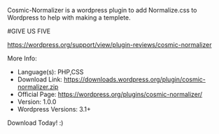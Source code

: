 Cosmic-Normalizer is a wordpress plugin to add Normalize.css to Wordpress to help with making a templete.

#GIVE US FIVE 

https://wordpress.org/support/view/plugin-reviews/cosmic-normalizer

More Info:

* Language(s): PHP,CSS
* Download Link: https://downloads.wordpress.org/plugin/cosmic-normalizer.zip
* Official Page: https://wordpress.org/plugins/cosmic-normalizer/
* Version: 1.0.0
* Wordpress Versions: 3.1+

Download Today! :)
